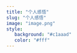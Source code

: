 ```yaml
---
title: "个人感悟"
slug: "个人感悟"
image: "image.png"
style:
   background: "#c1aaad"
   color: "#fff"
---
```


